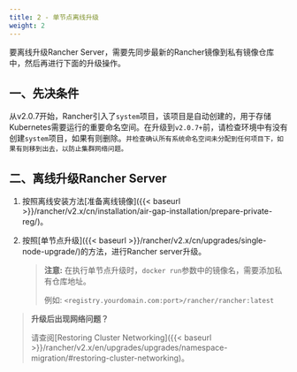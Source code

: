 ```yaml
---
title: 2 - 单节点离线升级
weight: 2
---
```


要离线升级Rancher Server，需要先同步最新的Rancher镜像到私有镜像仓库中，然后再进行下面的升级操作。

## 一、先决条件

从v2.0.7开始，Rancher引入了`system`项目，该项目是自动创建的，用于存储Kubernetes需要运行的重要命名空间。在升级到`v2.0.7+`前，请检查环境中有没有创建`system`项目，如果有则删除。`并检查确认所有系统命名空间未分配到任何项目下，如果有则移到出去，以防止集群网络问题。`

## 二、离线升级Rancher Server

1. 按照离线安装方法[准备离线镜像]({{< baseurl >}}/rancher/v2.x/cn/installation/air-gap-installation/prepare-private-reg/)。

2. 按照[单节点升级]({{< baseurl >}}/rancher/v2.x/cn/upgrades/single-node-upgrade/)的方法，进行Rancher server升级。

    >**注意:** 在执行单节点升级时，`docker run`参数中的镜像名，需要添加私有仓库地址。
    >
    > 例如: `<registry.yourdomain.com:port>/rancher/rancher:latest`

>**升级后出现网络问题？**
>
> 请查阅[Restoring Cluster Networking]({{< baseurl >}}/rancher/v2.x/en/upgrades/upgrades/namespace-migration/#restoring-cluster-networking)。
